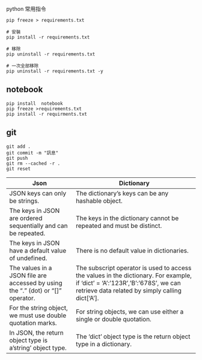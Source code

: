 python 常用指令
```
pip freeze > requirements.txt

# 安裝
pip install -r requirements.txt

# 移除
pip uninstall -r requirements.txt

# 一次全部移除
pip uninstall -r requirements.txt -y
```


## notebook

```
pip install  notebook
pip freeze >requirements.txt
pip install -r requirments.txt
```



## git 
```
git add .
git commit -m "訊息"
git push
git rm --cached -r .
git reset
```


| Json | Dictionary |
| --- | --- |
| JSON keys can only be strings. | The dictionary’s keys can be any hashable object. |
| The keys in JSON are ordered sequentially and can be repeated. | The keys in the dictionary cannot be repeated and must be distinct. |
| The keys in JSON have a default value of undefined. | There is no default value in dictionaries. |
| The values in a JSON file are accessed by using the “.” (dot) or “\[\]” operator. | The subscript operator is used to access the values in the dictionary. For example, if ‘dict’ = ‘A’:’123R’,’B’:’678S’, we can retrieve data related by simply calling dict\[‘A’\]. |
| For the string object, we must use double quotation marks. | For string objects, we can use either a single or double quotation. |
| In JSON, the return object type is a’string’ object type. | The ‘dict’ object type is the return object type in a dictionary. |